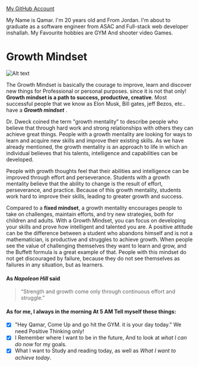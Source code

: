 [My GitHub Account](https://github.com/QamarAlkhatib) 

 My Name is Qamar. I'm 20 years old and From Jordan. I'm about to graduate as a software engineer from ASAC and Full-stack web developer inshallah. My Favourite hobbies are GYM And shooter video Games.


# Growth Mindset 


![Alt text](https://external-content.duckduckgo.com/iu/?u=https%3A%2F%2Fstorage.googleapis.com%2Fproudcity%2Felgl%2Fuploads%2F2020%2F08%2Fgrowth-mindset-brain.png&f=1&nofb=1)

 The Growth Mindset is basically the courage to improve, learn and discover new things for Professional or personal purposes. since it is not that only! **Growth mindset is a path to success, productive, creative**. Most successful people that we know as Elon Musk, Bill gates, jeff Bezos, etc.. have a ***Growth mindset*** .

 Dr. Dweck coined the term "growth mentality" to describe people who believe that through hard work and strong relationships with others they can achieve great things. People with a growth mentality are looking for ways to learn and acquire new skills and improve their existing skills. As we have already mentioned, the growth mentality is an approach to life in which an individual believes that his talents, intelligence and capabilities can be developed. 

 People with growth thoughts feel that their abilities and intelligence can be improved through effort and perseverance. Students with a growth mentality believe that the ability to change is the result of effort, perseverance, and practice. Because of this growth mentality, students work hard to improve their skills, leading to greater growth and success.

 Compared to a **fixed mindset**, a growth mentality encourages people to take on challenges, maintain efforts, and try new strategies, both for children and adults. With a Growth Mindset, you can focus on developing your skills and prove how intelligent and talented you are. A positive attitude can be the difference between a student who abandons himself and is not a mathematician, is productive and struggles to achieve growth.
 When people see the value of challenging themselves they want to learn and grow, and the Buffett formula is a great example of that. People with this mindset do not get discouraged by failure, because they do not see themselves as failures in any situation, but as learners.


#### As *Napoleon Hill* said
> “Strength and growth come only through continuous effort and struggle.”

#### As for me, I always in the morning At 5 AM Tell myself these things:
- [x] "Hey Qamar, Come Up and go hit the GYM. it is your day today." We need Positive Thinking only!
- [x] I Remember where I want to be in the future, And to look at *what I can do now* for my goals.
- [x] What I want to Study and reading today, as well as *What I want to achieve today*.  

